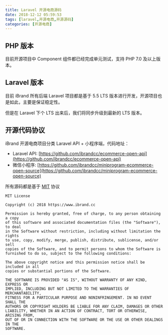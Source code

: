 ```yaml
---
title: Laravel 开源电商源码
date: 2018-12-12 05:59:53
tags: [laravel,开源电商,开源源码]
categories: [开源电商]
---
```


## PHP 版本

目前开源项目中 Component 组件都已经完成单元测试，支持 PHP 7.0 及以上版本。

## Laravel 版本

目前 iBrand 所有后端 Laravel 项目都是基于 5.5 LTS 版本进行开发，开源项目也是如此，主要是保证稳定性。

但是在 Laravel 下个 LTS 出来后，我们将同步升级到最新的 LTS 版本。

## 开源代码协议

iBrand 开源电商项目分类 Laravel API + 小程序端，代码地址：

- Laravel API:  [https://github.com/ibrandcc/ecommerce-open-api](https://github.com/ibrandcc/ecommerce-open-api)
- 微信小程序: [https://github.com/ibrandcc/miniprogram-ecommerce-open-source](https://github.com/ibrandcc/miniprogram-ecommerce-open-source)

所有源码都是基于 [MIT](https://choosealicense.com/licenses/mit/) 协议
```
MIT License

Copyright (c) 2018 https://www.ibrand.cc

Permission is hereby granted, free of charge, to any person obtaining a copy
of this software and associated documentation files (the "Software"), to deal
in the Software without restriction, including without limitation the rights
to use, copy, modify, merge, publish, distribute, sublicense, and/or sell
copies of the Software, and to permit persons to whom the Software is
furnished to do so, subject to the following conditions:

The above copyright notice and this permission notice shall be included in all
copies or substantial portions of the Software.

THE SOFTWARE IS PROVIDED "AS IS", WITHOUT WARRANTY OF ANY KIND, EXPRESS OR
IMPLIED, INCLUDING BUT NOT LIMITED TO THE WARRANTIES OF MERCHANTABILITY,
FITNESS FOR A PARTICULAR PURPOSE AND NONINFRINGEMENT. IN NO EVENT SHALL THE
AUTHORS OR COPYRIGHT HOLDERS BE LIABLE FOR ANY CLAIM, DAMAGES OR OTHER
LIABILITY, WHETHER IN AN ACTION OF CONTRACT, TORT OR OTHERWISE, ARISING FROM,
OUT OF OR IN CONNECTION WITH THE SOFTWARE OR THE USE OR OTHER DEALINGS IN THE
SOFTWARE.
```